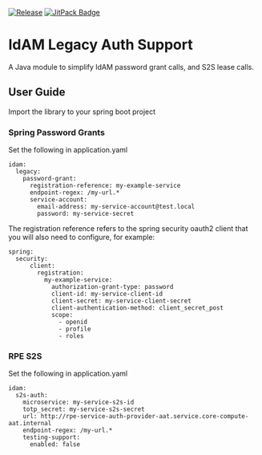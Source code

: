 [![Release](https://jitpack.io/v/hmcts/idam-legacy-auth-support.svg)](https://jitpack.io/#hmcts/idam-legacy-auth-support)
[![JitPack Badge](https://github.com/hmcts/idam-legacy-auth-support/actions/workflows/jitpack_build.yml/badge.svg)](https://github.com/hmcts/idam-legacy-auth-support/actions/workflows/jitpack_build.yml)

# IdAM Legacy Auth Support
A Java module to simplify IdAM password grant calls, and S2S lease calls.

## User Guide

Import the library to your spring boot project

### Spring Password Grants

Set the following in application.yaml

```
idam:
  legacy:
    password-grant:
      registration-reference: my-example-service
      endpoint-regex: /my-url.*
      service-account:
        email-address: my-service-account@test.local
        password: my-service-secret
```

The registration reference refers to the spring security oauth2 client that you will also need to configure, for example:
```
spring:
  security:
      client:
        registration:
          my-example-service:
            authorization-grant-type: password
            client-id: my-service-client-id
            client-secret: my-service-client-secret
            client-authentication-method: client_secret_post
            scope:
              - openid
              - profile
              - roles
```

### RPE S2S

Set the following in application.yaml

```
idam:
  s2s-auth:
    microservice: my-service-s2s-id
    totp_secret: my-service-s2s-secret
    url: http://rpe-service-auth-provider-aat.service.core-compute-aat.internal
    endpoint-regex: /my-url.*
    testing-support:
      enabled: false
```